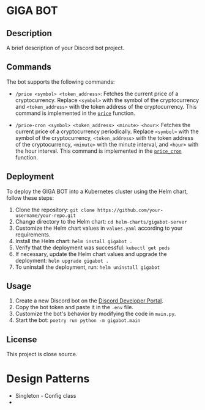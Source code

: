# GIGA BOT

## Description

A brief description of your Discord bot project.

## Commands

The bot supports the following commands:

- `/price <symbol> <token_address>`: Fetches the current price of a cryptocurrency. Replace `<symbol>` with the symbol of the cryptocurrency and `<token_address>` with the token address of the cryptocurrency. This command is implemented in the [`price`](gigabot/bot/bot_setup.py) function.

- `/price-cron <symbol> <token_address> <minute> <hour>`: Fetches the current price of a cryptocurrency periodically. Replace `<symbol>` with the symbol of the cryptocurrency, `<token_address>` with the token address of the cryptocurrency, `<minute>` with the minute interval, and `<hour>` with the hour interval. This command is implemented in the [`price_cron`](gigabot/bot/bot_setup.py) function.

## Deployment

To deploy the GIGA BOT into a Kubernetes cluster using the Helm chart, follow these steps:

1. Clone the repository: `git clone https://github.com/your-username/your-repo.git`
2. Change directory to the Helm chart: `cd helm-charts/gigabot-server`
3. Customize the Helm chart values in `values.yaml` according to your requirements.
4. Install the Helm chart: `helm install gigabot .`
5. Verify that the deployment was successful: `kubectl get pods`
6. If necessary, update the Helm chart values and upgrade the deployment: `helm upgrade gigabot .`
7. To uninstall the deployment, run: `helm uninstall gigabot`

## Usage

1. Create a new Discord bot on the [Discord Developer Portal](https://discord.com/developers/applications).
2. Copy the bot token and paste it in the `.env` file.
3. Customize the bot's behavior by modifying the code in `main.py`.
4. Start the bot: `poetry run python -m gigabot.main`


## License

This project is close source.


# Design Patterns
- Singleton - Config class
- 